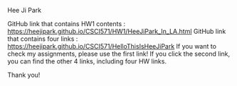 Hee Ji Park

GitHub link that contains HW1 contents : https://heejipark.github.io/CSCI571/HW1/HeeJiPark_In_LA.html
GitHub link that contains four links : https://heejipark.github.io/CSCI571/HelloThisIsHeeJiPark
If you want to check my assignments, please use the first link! If you click the second link, you can find the other 4 links, including four HW links.

Thank you!